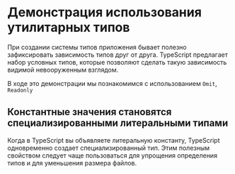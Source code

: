 # Демонстрация использования утилитарных типов 

При создании системы типов приложения бывает полезно зафиксировать зависимость типов друг от друга. TypeScript предлагает набор условных типов, которые позволяют сделать такую зависимость видимой невооруженным взглядом.

В ходе это демонстрации мы познакомимся с использованием `Omit`, `Readonly`

## Константные значения становятся специализированными литеральными типами

Когда в TypeScript вы объявляете литеральную константу, TypeScript одновременно создает специализированный тип. Этим полезным свойством следует чаще пользоваться для упрощения определения типов и для уменьшения размера файлов.